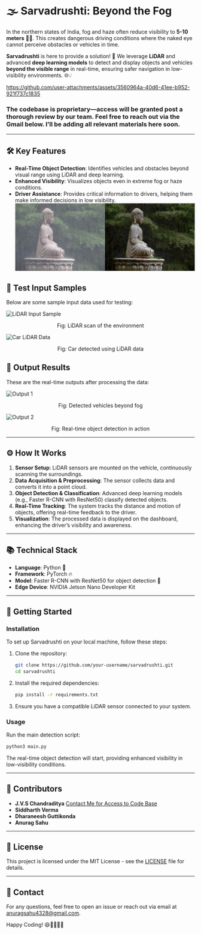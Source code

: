 
# 🌫️ Sarvadrushti: Beyond the Fog

In the northern states of India, fog and haze often reduce visibility to **5-10 meters** 🚗👀. This creates dangerous driving conditions where the naked eye cannot perceive obstacles or vehicles in time.

**Sarvadrushti** is here to provide a solution! 🚀 We leverage **LiDAR** and advanced **deep learning models** to detect and display objects and vehicles **beyond the visible range** in real-time, ensuring safer navigation in low-visibility environments. 🌐💡

https://github.com/user-attachments/assets/3560964a-40d6-41ee-b952-921f737c1835

### The codebase is proprietary—access will be granted post a thorough review by our team. Feel free to reach out via the Gmail below. I’ll be adding all relevant materials here soon.
---

## 🛠️ Key Features
- **Real-Time Object Detection**: Identifies vehicles and obstacles beyond visual range using LiDAR and deep learning.
- **Enhanced Visibility**: Visualizes objects even in extreme fog or haze conditions.
- **Driver Assistance**: Provides critical information to drivers, helping them make informed decisions in low visibility. 
![Model Processing](in_out.png.png)

## 📸 Test Input Samples
Below are some sample input data used for testing:

![LiDAR Input Sample](https://github.com/user-attachments/assets/e18e46d7-7f1b-4e5e-8cbf-f06ea7d02d3b)
<p align="center">Fig: LiDAR scan of the environment</p>

![Car LiDAR Data](https://github.com/user-attachments/assets/e4620290-8e10-4404-9da0-69a3134bb7e5)
<p align="center">Fig: Car detected using LiDAR data</p>

## 🎯 Output Results
These are the real-time outputs after processing the data:

![Output 1](https://github.com/user-attachments/assets/b48d641d-7389-4118-b6b9-c954ec3bad82)
<p align="center">Fig: Detected vehicles beyond fog</p>

![Output 2](https://github.com/user-attachments/assets/c38f0f32-6226-418b-8be5-7d33ea77494f)
<p align="center">Fig: Real-time object detection in action</p>

---

## ⚙️ How It Works
1. **Sensor Setup**: LiDAR sensors are mounted on the vehicle, continuously scanning the surroundings.
2. **Data Acquisition & Preprocessing**: The sensor collects data and converts it into a point cloud.
3. **Object Detection & Classification**: Advanced deep learning models (e.g., Faster R-CNN with ResNet50) classify detected objects.
4. **Real-Time Tracking**: The system tracks the distance and motion of objects, offering real-time feedback to the driver.
5. **Visualization**: The processed data is displayed on the dashboard, enhancing the driver’s visibility and awareness.

---

## 📚 Technical Stack
- **Language**: Python 🐍
- **Framework**: PyTorch 🔥
- **Model**: Faster R-CNN with ResNet50 for object detection 🧠
- **Edge Device**: NVIDIA Jetson Nano Developer Kit

---

## 🚀 Getting Started

### Installation
To set up Sarvadrushti on your local machine, follow these steps:

1. Clone the repository:
    ```bash
    git clone https://github.com/your-username/sarvadrushti.git
    cd sarvadrushti
    ```

2. Install the required dependencies:
    ```bash
    pip install -r requirements.txt
    ```

3. Ensure you have a compatible LiDAR sensor connected to your system.

### Usage
Run the main detection script:
```bash
python3 main.py
```

The real-time object detection will start, providing enhanced visibility in low-visibility conditions.

---

## 👥 Contributors

- **J.V.S Chandraditya** <a href = "mailto:adithya.jvsc@gmail.com">Contact Me for Access to Code Base</a>
- **Siddharth Verma**
- **Dharaneesh Guttikonda**
- **Anurag Sahu**

---

## 📜 License

This project is licensed under the MIT License - see the [LICENSE](LICENSE) file for details.

---

## 📧 Contact
For any questions, feel free to open an issue or reach out via email at anuragsahu4328@gmail.com.

Happy Coding! 😄👨‍💻👩‍💻
